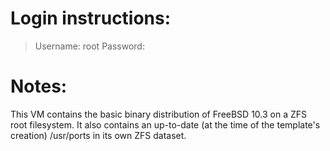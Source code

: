 # Login instructions:

>Username: root
>Password: <none>

# Notes:

This VM contains the basic binary distribution of FreeBSD 10.3 on a ZFS root filesystem.
It also contains an up-to-date (at the time of the template's creation) /usr/ports in its own
ZFS dataset.
